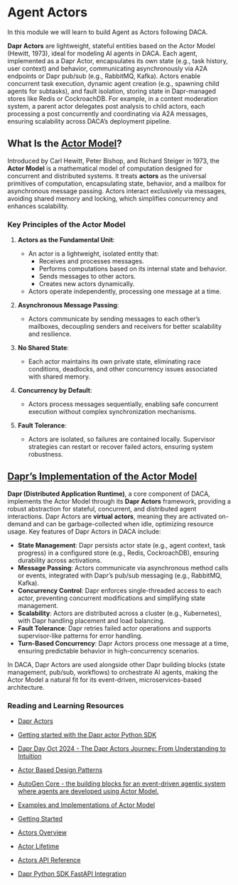 # Agent Actors

In this module we will learn to build Agent as Actors following DACA.

**Dapr Actors** are lightweight, stateful entities based on the Actor Model (Hewitt, 1973), ideal for modeling AI agents in DACA. Each agent, implemented as a Dapr Actor, encapsulates its own state (e.g., task history, user context) and behavior, communicating asynchronously via A2A endpoints or Dapr pub/sub (e.g., RabbitMQ, Kafka). Actors enable concurrent task execution, dynamic agent creation (e.g., spawning child agents for subtasks), and fault isolation, storing state in Dapr-managed stores like Redis or CockroachDB. For example, in a content moderation system, a parent actor delegates post analysis to child actors, each processing a post concurrently and coordinating via A2A messages, ensuring scalability across DACA’s deployment pipeline.

## What Is the [Actor Model](https://www.geeksforgeeks.org/design-patterns-for-building-actor-based-systems/)?

Introduced by Carl Hewitt, Peter Bishop, and Richard Steiger in 1973, the **Actor Model** is a mathematical model of computation designed for concurrent and distributed systems. It treats **actors** as the universal primitives of computation, encapsulating state, behavior, and a mailbox for asynchronous message passing. Actors interact exclusively via messages, avoiding shared memory and locking, which simplifies concurrency and enhances scalability.

### Key Principles of the Actor Model

1. **Actors as the Fundamental Unit**:
   - An actor is a lightweight, isolated entity that:
     - Receives and processes messages.
     - Performs computations based on its internal state and behavior.
     - Sends messages to other actors.
     - Creates new actors dynamically.
   - Actors operate independently, processing one message at a time.

2. **Asynchronous Message Passing**:
   - Actors communicate by sending messages to each other’s mailboxes, decoupling senders and receivers for better scalability and resilience.

3. **No Shared State**:
   - Each actor maintains its own private state, eliminating race conditions, deadlocks, and other concurrency issues associated with shared memory.

4. **Concurrency by Default**:
   - Actors process messages sequentially, enabling safe concurrent execution without complex synchronization mechanisms.

5. **Fault Tolerance**:
   - Actors are isolated, so failures are contained locally. Supervisor strategies can restart or recover failed actors, ensuring system robustness.

## [Dapr’s Implementation of the Actor Model](https://docs.dapr.io/developing-applications/building-blocks/actors/)

**Dapr (Distributed Application Runtime)**, a core component of DACA, implements the Actor Model through its **Dapr Actors** framework, providing a robust abstraction for stateful, concurrent, and distributed agent interactions. Dapr Actors are **virtual actors**, meaning they are activated on-demand and can be garbage-collected when idle, optimizing resource usage. Key features of Dapr Actors in DACA include:

- **State Management**: Dapr persists actor state (e.g., agent context, task progress) in a configured store (e.g., Redis, CockroachDB), ensuring durability across activations.
- **Message Passing**: Actors communicate via asynchronous method calls or events, integrated with Dapr’s pub/sub messaging (e.g., RabbitMQ, Kafka).
- **Concurrency Control**: Dapr enforces single-threaded access to each actor, preventing concurrent modifications and simplifying state management.
- **Scalability**: Actors are distributed across a cluster (e.g., Kubernetes), with Dapr handling placement and load balancing.
- **Fault Tolerance**: Dapr retries failed actor operations and supports supervisor-like patterns for error handling.
- **Turn-Based Concurrency**: Dapr Actors process one message at a time, ensuring predictable behavior in high-concurrency scenarios.

In DACA, Dapr Actors are used alongside other Dapr building blocks (state management, pub/sub, workflows) to orchestrate AI agents, making the Actor Model a natural fit for its event-driven, microservices-based architecture.

### Reading and Learning Resources
- [Dapr Actors](https://docs.dapr.io/developing-applications/building-blocks/actors/)
- [Getting started with the Dapr actor Python SDK](https://docs.dapr.io/developing-applications/sdks/python/python-actor/)
- [Dapr Day Oct 2024 - The Dapr Actors Journey: From Understanding to Intuition](https://www.youtube.com/watch?v=xZyuO2dU9b0&t=303s)
- [Actor Based Design Patterns](https://www.geeksforgeeks.org/design-patterns-for-building-actor-based-systems/)
- [AutoGen Core - the building blocks for an event-driven agentic system where agents are developed using Actor Model.](https://microsoft.github.io/autogen/dev/user-guide/core-user-guide/index.html)
- [Examples and Implementations of Actor Model](https://chatgpt.com/share/68134b71-baa0-8002-bb73-1db508dbf687)

- [Getting Started](https://docs.dapr.io/developing-applications/sdks/python/python-actor/)
- [Actors Overview](https://docs.dapr.io/developing-applications/building-blocks/actors/actors-overview/)
- [Actor Lifetime](https://docs.dapr.io/developing-applications/building-blocks/actors/actors-features-concepts/#actor-lifetime)
- [Actors API Reference](https://docs.dapr.io/reference/api/actors_api/)
- [Dapr Python SDK FastAPI Integration](https://docs.dapr.io/developing-applications/sdks/python/python-fastapi/)